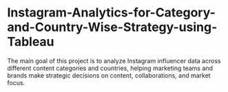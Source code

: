 # Instagram-Analytics-for-Category-and-Country-Wise-Strategy-using-Tableau
The main goal of this project is to analyze Instagram influencer data across different content categories and countries, helping marketing teams and brands make strategic decisions on content, collaborations, and market focus.
